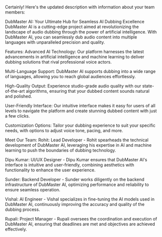 
Certainly! Here's the updated description with information about your team members:

DubMaster AI: Your Ultimate Hub for Seamless AI Dubbing Excellence
DubMaster AI is a cutting-edge project aimed at revolutionizing the landscape of audio dubbing through the power of artificial intelligence. With DubMaster AI, you can seamlessly dub audio content into multiple languages with unparalleled precision and quality.

Features:
Advanced AI Technology: Our platform harnesses the latest advancements in artificial intelligence and machine learning to deliver dubbing solutions that rival professional voice actors.

Multi-Language Support: DubMaster AI supports dubbing into a wide range of languages, allowing you to reach global audiences effortlessly.

High-Quality Output: Experience studio-grade audio quality with our state-of-the-art algorithms, ensuring that your dubbed content sounds natural and polished.

User-Friendly Interface: Our intuitive interface makes it easy for users of all levels to navigate the platform and create stunning dubbed content with just a few clicks.

Customization Options: Tailor your dubbing experience to suit your specific needs, with options to adjust voice tone, pacing, and more.

Meet Our Team:
Rohit: Lead Developer - Rohit spearheads the technical development of DubMaster AI, leveraging his expertise in AI and machine learning to push the boundaries of dubbing technology.

Dipu Kumar: UI/UX Designer - Dipu Kumar ensures that DubMaster AI's interface is intuitive and user-friendly, combining aesthetics with functionality to enhance the user experience.

Sunder: Backend Developer - Sunder works diligently on the backend infrastructure of DubMaster AI, optimizing performance and reliability to ensure seamless operation.

Vishal: AI Engineer - Vishal specializes in fine-tuning the AI models used in DubMaster AI, continuously improving the accuracy and quality of the dubbing process.

Rupali: Project Manager - Rupali oversees the coordination and execution of DubMaster AI, ensuring that deadlines are met and objectives are achieved effectively.
